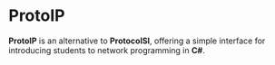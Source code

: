 # ProtoIP

**ProtoIP** is an alternative to **ProtocolSI**, offering a simple interface for introducing students to network programming in **C#**.
